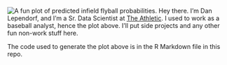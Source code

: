 
![A fun plot of predicted infield flyball
probabilities.](https://github.com/dlependorf/dlependorf/blob/master/iffb_location_plot.png?raw=true)
Hey there. I’m Dan Lependorf, and I’m a Sr. Data Scientist at [The
Athletic](https://theathletic.com/). I used to work as a baseball
analyst, hence the plot above. I’ll put side projects and any other fun
non-work stuff here.

The code used to generate the plot above is in the R Markdown file in
this repo.
